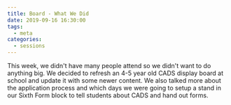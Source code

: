 ```yaml
---
title: Board - What We Did
date: 2019-09-16 16:30:00
tags:
  - meta
categories:
  - sessions
---
```


This week, we didn't have many people attend so we didn't want to do anything big. We decided to refresh an 4-5 year old CADS display board at school and update it with some newer content. We also talked more about the application process and which days we were going to setup a stand in our Sixth Form block to tell students about CADS and hand out forms.